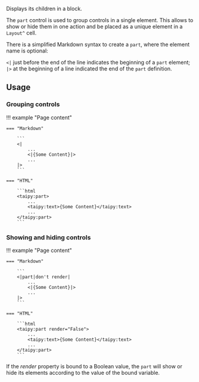 Displays its children in a block.

The `part` control is used to group controls in a single element. 
This allows to show or hide them in one action and be placed as a unique element in a `Layout^` cell.

There is a simplified Markdown syntax to create a `part`, where the element name is optional:

`<|` just before the end of the line indicates the beginning of a `part` element;
`|>` at the beginning of a line indicated the end of the `part` definition.

## Usage

### Grouping controls

!!! example "Page content"

    === "Markdown"

        ```
        <|
            ...
            <|{Some Content}|>
            ...
        |>
        ```
  
    === "HTML"

        ```html
        <taipy:part>
            ...
            <taipy:text>{Some Content}</taipy:text>
            ...
        </taipy:part>
        ```

### Showing and hiding controls

!!! example "Page content"

    === "Markdown"

        ```
        <|part|don't render|
            ...
            <|{Some Content}|>
            ...
        |>
        ```
  
    === "HTML"

        ```html
        <taipy:part render="False">
            ...
            <taipy:text>{Some Content}</taipy:text>
            ...
        </taipy:part>
        ```

If the _render_ property is bound to a Boolean value, the `part` will show or hide its elements according to the value of the bound variable.